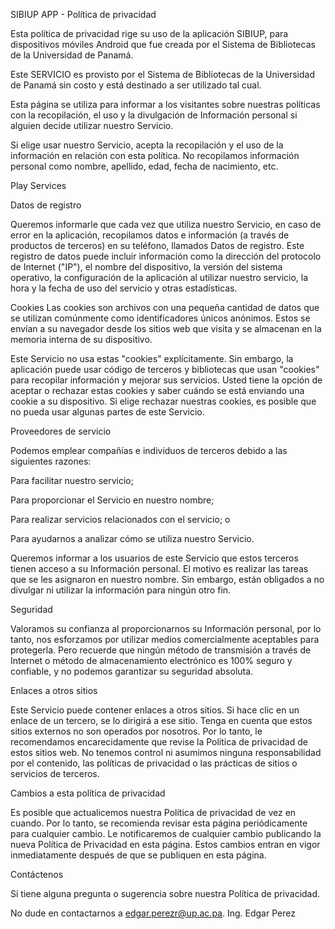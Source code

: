 SIBIUP APP - Política de privacidad 
  
   
  Esta política de privacidad rige su uso de la aplicación SIBIUP,    para dispositivos móviles Android que fue creada por el Sistema de Bibliotecas de la Universidad de Panamá.

 Este SERVICIO es provisto por el Sistema de Bibliotecas de la Universidad de Panamá sin costo y está destinado a ser utilizado tal cual. 

 

Esta página se utiliza para informar a los visitantes sobre nuestras políticas con la recopilación, el uso y la divulgación de Información personal si alguien decide utilizar nuestro Servicio. 

 

Si elige usar nuestro Servicio, acepta la recopilación y el uso de la información en relación con esta política. No recopilamos información personal como nombre, apellido, edad, fecha de nacimiento, etc. 

 

   

 Play Services 

Datos de registro 

Queremos informarle que cada vez que utiliza nuestro Servicio, en caso de error en la aplicación, recopilamos datos e información (a través de productos de terceros) en su teléfono, llamados Datos de registro. Este registro de datos puede incluir información como la dirección del protocolo de Internet ("IP"), el nombre del dispositivo, la versión del sistema operativo, la configuración de la aplicación al utilizar nuestro servicio, la hora y la fecha de uso del servicio y otras estadísticas. 
 

Cookies 
Las cookies son archivos con una pequeña cantidad de datos que se utilizan comúnmente como identificadores únicos anónimos. Estos se envían a su navegador desde los sitios web que visita y se almacenan en la memoria interna de su dispositivo. 



Este Servicio no usa estas "cookies" explícitamente. Sin embargo, la aplicación puede usar código de terceros y bibliotecas que usan "cookies" para recopilar información y mejorar sus servicios. Usted tiene la opción de aceptar o rechazar estas cookies y saber cuándo se está enviando una cookie a su dispositivo. Si elige rechazar nuestras cookies, es posible que no pueda usar algunas partes de este Servicio. 

 


Proveedores de servicio 

Podemos emplear compañías e individuos de terceros debido a las siguientes razones: 


 

Para facilitar nuestro servicio; 

Para proporcionar el Servicio en nuestro nombre; 

Para realizar servicios relacionados con el servicio; o 

Para ayudarnos a analizar cómo se utiliza nuestro Servicio. 

Queremos informar a los usuarios de este Servicio que estos terceros tienen acceso a su Información personal. El motivo es realizar las tareas que se les asignaron en nuestro nombre. Sin embargo, están obligados a no divulgar ni utilizar la información para ningún otro fin. 




Seguridad 

 

Valoramos su confianza al proporcionarnos su Información personal, por lo tanto, nos esforzamos por utilizar medios comercialmente aceptables para protegerla. Pero recuerde que ningún método de transmisión a través de Internet o método de almacenamiento electrónico es 100% seguro y confiable, y no podemos garantizar su seguridad absoluta. 




Enlaces a otros sitios 

Este Servicio puede contener enlaces a otros sitios. Si hace clic en un enlace de un tercero, se lo dirigirá a ese sitio. Tenga en cuenta que estos sitios externos no son operados por nosotros. Por lo tanto, le recomendamos encarecidamente que revise la Política de privacidad de estos sitios web. No tenemos control ni asumimos ninguna responsabilidad por el contenido, las políticas de privacidad o las prácticas de sitios o servicios de terceros. 

 




Cambios a esta política de privacidad 

Es posible que actualicemos nuestra Política de privacidad de vez en cuando. Por lo tanto, se recomienda revisar esta página periódicamente para cualquier cambio. Le notificaremos de cualquier cambio publicando la nueva Política de Privacidad en esta página. Estos cambios entran en vigor inmediatamente después de que se publiquen en esta página. 


Contáctenos 

Si tiene alguna pregunta o sugerencia sobre nuestra Política de privacidad.
    
No dude en contactarnos a edgar.perezr@up.ac.pa. Ing. Edgar Perez 
  


